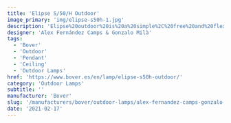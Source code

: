 ```yaml
---
title: 'Elipse S/50/H Outdoor'
image_primary: 'img/elipse-s50h-1.jpg'
description: 'Elipse%20outdoor%20is%20a%20simple%2C%20free%20and%20flexible%20solution%20on%20its%20application.%20It%20can%20be%20used%20for%20a%20table%20top%20hanging%20from%20a%20branch%20during%20a%20dinner%2C%20to%20light%20a%20corner%20of%20a%20garden%20next%20to%20a%20hammock%2C%20or%20create%20a%20magical%20atmosphere%20with%20a%20set%20of%20ellipses%20suspended%20at%20night.%20The%20beauty%20of%20simplicity.%0A%0A'
designer: 'Alex Fernández Camps & Gonzalo Milà'
tags:
  - 'Bover'
  - 'Outdoor'
  - 'Pendant'
  - 'Ceiling'
  - 'Outdoor Lamps'
href: 'https://www.bover.es/en/lamp/elipse-s50h-outdoor/'
category: 'Outdoor Lamps'
subtitle: ''
manufacturer: 'Bover'
slug: '/manufacturers/bover/outdoor-lamps/alex-fernandez-camps-gonzalo-mila-elipse-s-50-h-outdoor'
date: '2021-02-17'
---
```


